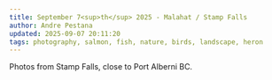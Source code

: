 ```yaml
---
title: September 7<sup>th</sup> 2025 - Malahat / Stamp Falls
author: Andre Pestana
updated: 2025-09-07 20:11:20
tags: photography, salmon, fish, nature, birds, landscape, heron
---
```


<!-- excerpt -->

Photos from Stamp Falls, close to Port Alberni BC.

<!-- excerpt -->

<FolderGallery dir="/sections/photography/posts/2025-09-07" sort="name-asc" />
